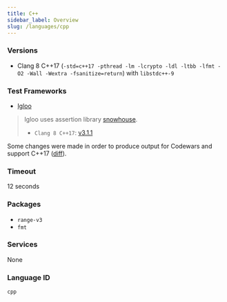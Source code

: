 ```yaml
---
title: C++
sidebar_label: Overview
slug: /languages/cpp
---
```



### Versions

- Clang 8 C++17 (`-std=c++17 -pthread -lm -lcrypto -ldl -ltbb -lfmt -O2 -Wall -Wextra -fsanitize=return`) with `libstdc++-9`

### Test Frameworks

- [Igloo](https://github.com/joakimkarlsson/igloo)

> Igloo uses assertion library [snowhouse](https://github.com/banditcpp/snowhouse).
> - `Clang 8 C++17`: [v3.1.1](https://github.com/banditcpp/snowhouse/releases/tag/v3.1.1)

Some changes were made in order to produce output for Codewars and support C++17 ([diff](https://github.com/joakimkarlsson/igloo/compare/master...codewars:codewars)).

### Timeout
12 seconds

### Packages

- `range-v3`
- `fmt`

### Services
None

### Language ID

`cpp`
